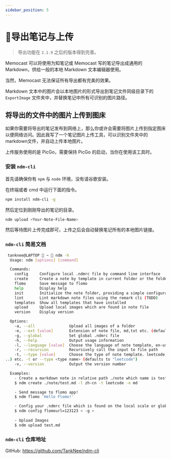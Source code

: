 ```yaml
---
sidebar_position: 5
---
```


# 🔪导出笔记与上传

> 导出功能在 `2.1.9` 之后的版本得到完善。

Memocast 可以将使用为知笔记或 Memocast 写的笔记导出成通用的 Markdown，供给一般的本地 Markdown 文本编辑器使用。

当然，Memocast 无法保证所有导出都有完美的效果。

Markdown 文本中的图片会以本地图片的形式导出到笔记文件同级目录下的 `ExportImage` 文件夹中，并替换笔记中所有可识别的图片路径。

## 将导出的文件中的图片上传到图床

如果你需要将导出的笔记发布到网络上，那么你或许会需要将图片上传到指定图床以便网络访问。因此我写了一个笔记图片上传工具，可以识别文件夹中的markdown文件，并自动上传本地图片。

上传服务使用的是 PicGo，需要保持 PicGo 的启动，当你在使用该工具时。

### 安装 `ndm-cli`

首先请确保你有 `npm` 与 `node` 环境，没有请谷歌安装。

在终端或者 cmd 中运行下面的指令。

```bash
npm install ndm-cli -g
```

然后定位到刚刚导出的笔记的目录。

```bash
ndm upload <Your-Note-File-Name>
```

然后等待图片上传完成即可，上传之后会自动替换笔记所有的本地图片链接。

### `ndm-cli` 简易文档

```bash
 tanknee@LAPTOP  ~  ndm -h
  Usage: ndm [options] [command]

  Commands:
    config     Configure local .ndmrc file by command line interface    
    create     Create a note by template in current folder or the folder specified by config file (.ndmrc)
    flomo      Save message to flomo
    help       Display help
    init       Initialize the note folder, providing a simple configuration file with .ndmrc
    lint       Lint markdown note files using the remark cli (TODO)
    templates  Show all templates that have installed
    upload     Upload local images which are found in note file
    version    Display version

  Options:
    -a, --all               Upload all images of a folder
    -e, --ext [value]       Extension of note file, md,txt etc. (defaults to "md")
    -g, --global            Set global .ndmrc file
    -h, --help              Output usage information
    -l, --language [value]  Choose the language of note template, en-us,zh-cn etc. -l or --language (defaults to "zh-cn")
    -r, --recursion         Recursively call the input to file path
    -t, --type [value]      Choose the type of note template. leetcode, plain note or costum template from internet(https://.
..) etc. -t or --type <type name> (defaults to "leetcode")
    -v, --version           Output the version number

  Examples:
    - Create a markdown note in relative path ./note which name is test.md and apply template by zh-cn
    $ ndm create ./note/test.md -l zh-cn -t leetcode -e md

    - Send message to flomo app!
    $ ndm flomo 'Hello Flomo!'

    - Config your .ndmrc file which is found on the local scale or global.
    $ ndm config flomourl=123123 < -g >
    
    - Upload Images
    $ ndm upload test.md
```

### `ndm-cli` 仓库地址

GitHub: https://github.com/TankNee/ndm-cli
